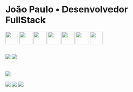 <h1>João Paulo • Desenvolvedor FullStack</h1>
<div>    
  <img width="40px" src="https://cdn.jsdelivr.net/gh/devicons/devicon/icons/css3/css3-original.svg" />
  <img width="40px" src="https://cdn.jsdelivr.net/gh/devicons/devicon/icons/html5/html5-original.svg" />
  <img width="40px" src="https://cdn.jsdelivr.net/gh/devicons/devicon/icons/javascript/javascript-original.svg" />
  <img width="40px" src="https://cdn.jsdelivr.net/gh/devicons/devicon/icons/react/react-original.svg" />
  <img width="40px" src="https://cdn.jsdelivr.net/gh/devicons/devicon/icons/nodejs/nodejs-original.svg" />   
  <img width="40px" src="https://cdn.jsdelivr.net/gh/devicons/devicon/icons/mongodb/mongodb-original-wordmark.svg" />     
  <img width="40px" src="https://cdn.jsdelivr.net/gh/devicons/devicon/icons/dotnetcore/dotnetcore-original.svg" />
</div>

## 
<link rel="stylesheet" href="https://cdn.jsdelivr.net/gh/devicons/devicon@v2.15.1/devicon.min.css">

<div>
   <img src="https://github-readme-stats.vercel.app/api/pin/?username=rochajpp&repo=ApiNasa"/>
    <img  src="https://github-readme-stats.vercel.app/api/pin/?username=rochajpp&repo=appleClone"/>
</div>
<br>

<br>

<div>
 
  <img src="https://github-readme-stats.vercel.app/api/top-langs/?username=rochajpp&layout=compact&theme=tokyonight"/>
</div>
</a>

<br>

<div>
  <a href="https://www.linkedin.com/in/jo%C3%A3o-paulo-medeiros-rocha-75445820b/" target="_blank"><img src="https://img.shields.io/badge/LinkedIn-0077B5?style=for-the-badge&logo=linkedin&logoColor=white"></a>
  <a href="mailto:joao.rochap03@gmail.com"><img src="https://img.shields.io/badge/Gmail-D14836?style=for-the-badge&logo=gmail&logoColor=white"></a>
  <a href="https://rochajpp.github.io/Portfolio/" target="_blank"><img src="https://img.shields.io/badge/-Portf%C3%B3lio-brown?style=for-the-badge&logo=true" target="_blank"></a>
</div>

<br>

